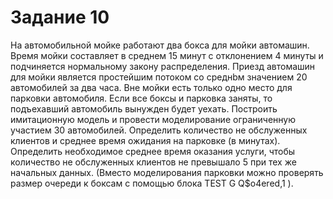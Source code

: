 # Задание 10
На автомобильной мойке работают два бокса для мойки автомашин. Время мойки составляет в среднем 15 минут с отклонением 4 минуты и подчиняется нормальному закону распределения. Приезд автомашин для мойки является простейшим потоком со среднbм значением 20 автомобилей за два часа. Вне мойки есть только одно место для парковки автомобиля. Если все боксы и парковка заняты, то подъехавший автомобиль вынужден будет уехать. Построить имитационную модель и провести моделирование ограниченную участием 30 автомобилей. Определить количество не обслуженных клиентов и среднее время ожидания на парковке (в минутах). Определить необходимое среднее время оказания услуги, чтобы количество не обслуженных клиентов не превышало 5 при тех же начальных данных. (Вместо моделирования парковки можно проверять размер очереди к боксам с помощью блока TEST G Q$o4ered,1 ).